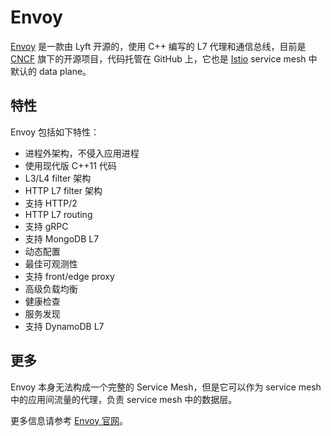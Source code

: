 # Envoy

[Envoy](https://github.com/envoyproxy/envoy) 是一款由 Lyft 开源的，使用 C++ 编写的 L7 代理和通信总线，目前是 [CNCF](https://cncf.io) 旗下的开源项目，代码托管在 GitHub 上，它也是 [Istio](https://istio.io) service mesh 中默认的 data plane。

## 特性

Envoy 包括如下特性：

- 进程外架构，不侵入应用进程
- 使用现代版 C++11 代码
- L3/L4 filter 架构
- HTTP L7 filter 架构
- 支持 HTTP/2
- HTTP L7 routing
- 支持 gRPC
- 支持 MongoDB L7
- 动态配置
- 最佳可观测性
- 支持 front/edge proxy
- 高级负载均衡
- 健康检查
- 服务发现
- 支持 DynamoDB L7

## 更多

Envoy 本身无法构成一个完整的 Service Mesh，但是它可以作为 service mesh 中的应用间流量的代理，负责 service mesh 中的数据层。

更多信息请参考 [Envoy 官网](https://www.envoyproxy.io/)。